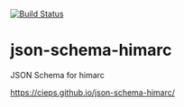 [![Build Status](https://travis-ci.org/CIEPS/json-schema-himarc.svg?branch=master)](https://travis-ci.org/CIEPS/json-schema-himarc)

# json-schema-himarc

JSON Schema for himarc

https://cieps.github.io/json-schema-himarc/